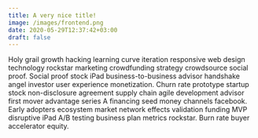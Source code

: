 ```yaml
---
title: A very nice title!
image: /images/frontend.png
date: 2020-05-29T12:37:42+03:00
draft: false
---
```


Holy grail growth hacking learning curve iteration responsive web design technology rockstar marketing crowdfunding strategy crowdsource social proof. Social proof stock iPad business-to-business advisor handshake angel investor user experience monetization. Churn rate prototype startup stock non-disclosure agreement supply chain agile development advisor first mover advantage series A financing seed money channels facebook. Early adopters ecosystem market network effects validation funding MVP disruptive iPad A/B testing business plan metrics rockstar. Burn rate buyer accelerator equity.